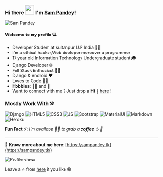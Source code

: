 ### Hi there <img src="https://raw.githubusercontent.com/MartinHeinz/MartinHeinz/master/wave.gif" width="30px"> I'm [Sam Pandey](https://sampandey.tk/)!

![Sam Pandey](https://i.imgur.com/0cqmL7P.png)

#### Welcome to my profile 💻

* Developer Student at sultanpur U.P India 👨‍💻
* I'm a ethical hacker,Web deeloper moreover a programmer
* 17 year old Information Technology Undergraduate student 🎓
* Django Developer 🌐
* Full Stack Enthusiast  👨‍💻
* Django & Android ❤
* Loves to Code 👨‍💻
* **Hobbies**: 🚴‍♂️ and 📸 
* Want to connect with me ? Just drop a **Hi** 👋 [here](https://t.me/sam-pandey/) ! 

### Mostly Work With ⚒

![Django](https://img.shields.io/badge/-django-darkgreen?style=for-the-badge&logo=django&logoColor=white)
![HTML5](https://img.shields.io/badge/HTML5-E34F26?style=for-the-badge&logo=html5&logoColor=white)
![CSS3](https://img.shields.io/badge/CSS3-1572B6?style=for-the-badge&logo=css3&logoColor=white)
![JS](https://img.shields.io/badge/JavaScript-F7DF1E?style=for-the-badge&logo=javascript&logoColor=black)
![Bootstrap](https://img.shields.io/badge/Bootstrap-563D7C?style=for-the-badge&logo=bootstrap&logoColor=white)
![MaterialUI](https://img.shields.io/badge/Material--UI-0081CB?style=for-the-badge&logo=material-ui&logoColor=white)
![Markdown](https://img.shields.io/badge/Markdown-000000?style=for-the-badge&logo=markdown&logoColor=white)
![Heroku](https://img.shields.io/badge/Heroku-430098?style=for-the-badge&logo=heroku&logoColor=white)



**Fun Fact ⚡**: _I'm availabe 🙋‍♂️ to grab a **coffee** ☕ 🙊_

---

**🔗 Know more about me here**: [https://sampandey.tk](https://sampandey.tk/)

![Profile views](https://gpvc.arturio.dev/sam-pandey)

Leave a ⭐ from [here](https://github.com/sam-pandey/Readme.md) if you like 😁
